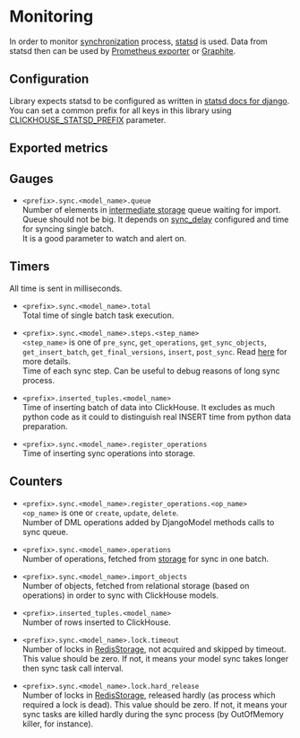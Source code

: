# Monitoring
In order to monitor [synchronization](synchronization.md) process, [statsd](https://pypi.org/project/statsd/) is used.
Data from statsd then can be used by [Prometheus exporter](https://github.com/prometheus/statsd_exporter) 
 or [Graphite](https://graphite.readthedocs.io/en/latest/).

## Configuration
Library expects statsd to be configured as written in [statsd docs for django](https://statsd.readthedocs.io/en/latest/configure.html#in-django).  
You can set a common prefix for all keys in this library using [CLICKHOUSE_STATSD_PREFIX](configuration.md#clickhouse_statsd_prefix) parameter.

## Exported metrics
## Gauges
* `<prefix>.sync.<model_name>.queue`  
    Number of elements in [intermediate storage](storages.md) queue waiting for import.
    <!--- TODO Add link --->
    Queue should not be big. It depends on [sync_delay]() configured and time for syncing single batch.   
    It is a good parameter to watch and alert on.

## Timers
All time is sent in milliseconds.

* `<prefix>.sync.<model_name>.total`  
    Total time of single batch task execution.
    
* `<prefix>.sync.<model_name>.steps.<step_name>`  
    `<step_name>` is one of `pre_sync`, `get_operations`, `get_sync_objects`, `get_insert_batch`, `get_final_versions`,
     `insert`, `post_sync`. Read [here](synchronization.md) for more details.  
    Time of each sync step. Can be useful to debug reasons of long sync process.  
    
* `<prefix>.inserted_tuples.<model_name>`  
    Time of inserting batch of data into ClickHouse.
    It excludes as much python code as it could to distinguish real INSERT time from python data preparation.
    
* `<prefix>.sync.<model_name>.register_operations`  
    Time of inserting sync operations into storage.
    
## Counters
 * `<prefix>.sync.<model_name>.register_operations.<op_name>`   
    `<op_name>` is one or `create`, `update`, `delete`.  
    Number of DML operations added by DjangoModel methods calls to sync queue.

* `<prefix>.sync.<model_name>.operations`   
    Number of operations, fetched from [storage](storages.md) for sync in one batch. 
    
* `<prefix>.sync.<model_name>.import_objects`   
    Number of objects, fetched from relational storage (based on operations) in order to sync with ClickHouse models.
    
* `<prefix>.inserted_tuples.<model_name>`   
    Number of rows inserted to ClickHouse.

* `<prefix>.sync.<model_name>.lock.timeout`  
    Number of locks in [RedisStorage](storages.md#redisstorage), not acquired and skipped by timeout.
    This value should be zero. If not, it means your model sync takes longer then sync task call interval.
    
* `<prefix>.sync.<model_name>.lock.hard_release`  
    Number of locks in [RedisStorage](storages.md#redisstorage), released hardly (as process which required a lock is dead).
    This value should be zero. If not, it means your sync tasks are killed hardly during the sync process (by OutOfMemory killer, for instance).
